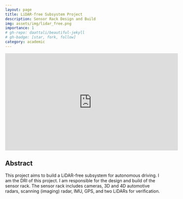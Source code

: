 ```yaml
---
layout: page
title: LiDAR-free Subsystem Project
description: Sensor Rack Design and Build
img: assets/img/lidar_free.png
importance: 1
# gh-repo: daattali/beautiful-jekyll
# gh-badge: [star, fork, follow]
category: academic
---
```


<iframe width="560" height="315" src="https://www.youtube.com/embed/GfDC2sZmMmM?si=znjMFNsgMp4qZZi5" title="YouTube video player" frameborder="0" allow="accelerometer; autoplay; clipboard-write; encrypted-media; gyroscope; picture-in-picture; web-share" allowfullscreen></iframe>

## Abstract

This project aims to build a LiDAR-free subsystem for autonomous driving.
I am the DRI of this project. I am responsible for the design and build of the sensor rack. The sensor rack includes cameras, 3D and 4D automotive radars, scanning (imaging) radar, IMU, GPS, and two LiDARs for verification.

